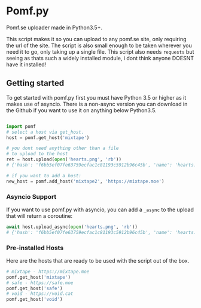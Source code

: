 # Pomf.py
Pomf.se uploader made in Python3.5+.

This script makes it so you can upload to any pomf.se site, only requiring the url of the site. The script is also small enough to be taken wherever you need it to go, only taking up a single file. This script also needs `requests` but seeing as thats such a widely installed module, i dont think anyone DOESNT have it installed!

## Getting started
To get started with pomf.py first you must have Python 3.5 or higher as it makes use of asyncio. There is a non-async version you can download in the Github if you want to use it on anything below Python3.5. 

```py

import pomf
# select a host via get_host.
host = pomf.get_host('mixtape')

# you dont need anything other than a file
# to upload to the host
ret = host.upload(open('hearts.png', 'rb'))
# {'hash': 'f6bb5ef07fe63759ecfac1c81193c5912b96c45b', 'name': 'hearts.png', 'url': 'https://my.mixtape.moe/hsoali.png', 'size': 25553}

# if you want to add a host:
new_host = pomf.add_host('mixtape2', 'https://mixtape.moe')

```

### Asyncio Support
If you want to use pomf.py with asyncio, you can add a `_async` to the upload that will return a coroutine:
```py
await host.upload_async(open('hearts.png', 'rb'))
# {'hash': 'f6bb5ef07fe63759ecfac1c81193c5912b96c45b', 'name': 'hearts.png', 'url': 'https://my.mixtape.moe/hsoali.png', 'size': 25553}
```

### Pre-installed Hosts
Here are the hosts that are ready to be used with the script out of the box. 
```py
# mixtape - https://mixtape.moe
pomf.get_host('mixtape')
# safe - https://safe.moe
pomf.get_host('safe')
# void - https://void.cat
pomf.get_host('void')
```